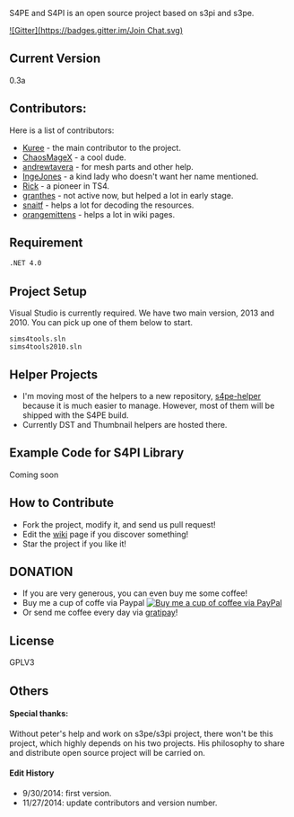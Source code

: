 
S4PE and S4PI is an open source project based on s3pi and s3pe.

[![Gitter](https://badges.gitter.im/Join Chat.svg)](https://gitter.im/Kuree/Sims4Tools?utm_source=badge&utm_medium=badge&utm_campaign=pr-badge&utm_content=badge)


Current Version
----

0.3a

Contributors:
-----------

Here is a list of contributors:
* [Kuree] - the main contributor to the project.
* [ChaosMageX] - a cool dude.
* [andrewtavera] - for mesh parts and other help.
* [IngeJones] - a kind lady who doesn't want her name mentioned.
* [Rick] - a pioneer in TS4.
* [granthes] - not active now, but helped a lot in early stage.
* [snaitf] - helps a lot for decoding the resources.
* [orangemittens] - helps a lot in wiki pages.

Requirement
--------------
```sh
.NET 4.0
```
Project Setup
-------------
Visual Studio is currently required. We have two main version, 2013 and 2010. You can pick up one of them below to start.
```
sims4tools.sln
sims4tools2010.sln
```

Helper Projects
-------------
* I'm moving most of the helpers to a new repository, [s4pe-helper] because it is much easier to manage. However, most of them will be shipped with the S4PE build.
* Currently DST and Thumbnail helpers are hosted there.



Example Code for S4PI Library
------------
Coming soon

How to Contribute
-----------
- Fork the project, modify it, and send us pull request!
- Edit the [wiki] page if you discover something!
- Star the project if you like it!

DONATION
------------
- If you are very generous, you can even buy me some coffee! 
- Buy me a cup of coffe via Paypal [![Buy me a cup of coffee via PayPal](https://www.paypalobjects.com/en_US/i/btn/btn_donate_LG.gif)](https://www.paypal.com/cgi-bin/webscr?cmd=_donations&business=9FZDXF39BVWMS&lc=US&item_name=s4pe%2dproject%2ddonation&currency_code=USD&bn=PP%2dDonationsBF%3abtn_donate_LG%2egif%3aNonHosted)
- Or send me coffee every day via [gratipay]!


License
----
GPLV3

Others
----
#### Special thanks:
Without peter's help and work on s3pe/s3pi project, there won't be this project, which highly depends on his two projects. His philosophy to share and distribute open source project will be carried on.
#### Edit History
* 9/30/2014: first version.
* 11/27/2014: update contributors and version number.

[Kuree]:https://github.com/Kuree
[ChaosMageX]:https://github.com/ChaosMageX
[andrewtavera]:https://github.com/andrewtavera
[IngeJones]:https://github.com/IngeJones
[Rick]:https://gib.me
[granthes]:https://github.com/granthes
[snaitf]: https://github.com/Snaitf
[s4pe-helper]: https://github.com/Kuree/s4p4-helper
[wiki]:https://github.com/Kuree/s4p4-helper/wiki
[gratipay]: https://gratipay.com/Kuree/
[orangemittens]: https://github.com/orangemittens
